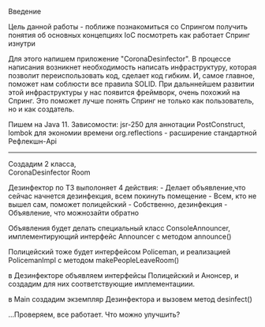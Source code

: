 Введение

Цель данной работы - поближе познакомиться со Спрингом
получить понятия об основных концепциях IoC
посмотреть как работает Спринг изнутри

Для этого напишем приложение "CoronaDesinfector".
В процессе написания возникнет необходимость написать инфраструктуру,
которая позволит переиспользовать код, сделает код гибким. 
И, самое главное, поможет нам соблюсти все правила SOLID.
При дальннейшем развитии этой инфраструктуры у нас появится фреймворк, 
очень похожий  на Спринг.
Это поможет лучше понять Спринг не только как пользователь, но и как создатель.

Пишем на Java 11. Зависомости:
jsr-250 для аннотации PostConstruct,  
lombok для экономии времени
org.reflections - расширение стандартной Рефлекшн-Api

*****

Создадим 2 класса,  
    CoronaDesinfector
    Room

Дезинфектор по ТЗ выполоняет 4 действия:
    - Делает объявление,что сейчас начнется дезинфекция, всем покинуть помещение
    - Всем, кто не вышел сам, поможет полицейский
    - Собственно, дезинфекция
    - Объявление, что можнозайти обратно

Объявления будет делать специальный класс ConsoleAnnouncer, 
имплементирующий интерфейс Announcer с методом announce()

Полицейский тоже будет интерфейсом Policeman, и реализацией PolicemanImpl 
с методом makePeopleLeaveRoom()

в Дезинфекторе объявляем интерфейсы Полицейский и Анонсер, 
и создадим для них соответствующие имплементациии.

в Main создадим экземпляр Дезинфектора и вызовем метод desinfect()

...Проверяем, все работает. Что можно улучшить?